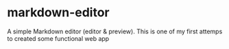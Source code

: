 # markdown-editor
A simple Markdown editor (editor &amp; preview).
This is one of my first attemps to created some functional web app